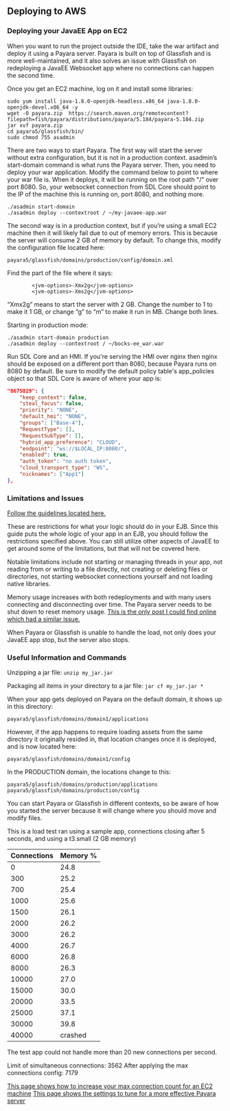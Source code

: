 ## Deploying to AWS

### Deploying your JavaEE App on EC2

When you want to run the project outside the IDE, take the war artifact and deploy it using a Payara server. Payara is built on top of Glassfish and is more well-maintained, and it also solves an issue with Glassfish on redeploying a JavaEE Websocket app where no connections can happen the second time. 

Once you get an EC2 machine, log on it and install some libraries:

```
sudo yum install java-1.8.0-openjdk-headless.x86_64 java-1.8.0-openjdk-devel.x86_64 -y
wget -O payara.zip  https://search.maven.org/remotecontent?filepath=fish/payara/distributions/payara/5.184/payara-5.184.zip
jar xvf payara.zip
cd payara5/glassfish/bin/
sudo chmod 755 asadmin
```

There are two ways to start Payara. The first way will start the server without extra configuration, but it is not in a production context. asadmin’s start-domain command is what runs the Payara server. Then, you need to deploy your war application. Modify the command below to point to where your war file is. When it deploys, it will be running on the root path "/" over port 8080. So, your websocket connection from SDL Core should point to the IP of the machine this is running on, port 8080, and nothing more.

```
./asadmin start-domain
./asadmin deploy --contextroot / ~/my-javaee-app.war
```

The second way is in a production context, but if you’re using a small EC2 machine then it will likely fail due to out of memory errors. This is because the server will consume 2 GB of memory by default. To change this, modify the configuration file located here:

```
payara5/glassfish/domains/production/config/domain.xml
```

Find the part of the file where it says:

```
        <jvm-options>-Xmx2g</jvm-options>
        <jvm-options>-Xms2g</jvm-options>
```

“Xmx2g” means to start the server with 2 GB. Change the number to 1 to make it 1 GB, or change “g” to “m” to make it run in MB. Change both lines.


Starting in production mode:

```
./asadmin start-domain production
./asadmin deploy --contextroot / ~/bocks-ee_war.war
```

Run SDL Core and an HMI. If you're serving the HMI over nginx then nginx should be exposed on a different port than 8080, because Payara runs on 8080 by default. Be sure to modify the default policy table's app_policies object so that SDL Core is aware of where your app is:

```json
"8675829": {
    "keep_context": false,
    "steal_focus": false,
    "priority": "NONE",
    "default_hmi": "NONE",
    "groups": ["Base-4"],
    "RequestType": [],
    "RequestSubType": [],
    "hybrid_app_preference": "CLOUD",
    "endpoint": "ws://$LOCAL_IP:8080/",
    "enabled": true,
    "auth_token": "no auth token",
    "cloud_transport_type": "WS",
    "nicknames": ["App1"]
},
```

### Limitations and Issues

[Follow the guidelines located here.](https://www.oracle.com/technetwork/java/restrictions-142267.html)

These are restrictions for what your logic should do in your EJB. Since this guide puts the whole logic of your app in an EJB, you should follow the restrictions specified above. You can still utilize other aspects of JavaEE to get around some of the limitations, but that will not be covered here.

Notable limitations include not starting or managing threads in your app, not reading from or writing to a file directly, not creating or deleting files or directories, not starting websocket connections yourself and not loading native libraries.

Memory usage increases with both redeployments and with many users connecting and disconnecting over time. The Payara server needs to be shut down to reset memory usage. [This is the only post I could find online which had a similar issue.](https://javaee.groups.io/g/glassfish/topic/6181966#89)

When Payara or Glassfish is unable to handle the load, not only does your JavaEE app stop, but the server also stops.

### Useful Information and Commands

Unzipping a jar file: `unzip my_jar.jar`
    
Packaging all items in your directory to a jar file: `jar cf my_jar.jar *`

When your app gets deployed on Payara on the default domain, it shows up in this directory:

```
payara5/glassfish/domains/domain1/applications
```

However, if the app happens to require loading assets from the same directory it originally resided in, that location changes once it is deployed, and is now located here:

```
payara5/glassfish/domains/domain1/config
```

In the PRODUCTION domain, the locations change to this:

```
payara5/glassfish/domains/production/applications
payara5/glassfish/domains/production/config
```

You can start Payara or Glassfish in different contexts, so be aware of how you started the server because it will change where you should move and modify files.

This is a load test ran using a sample app, connections closing after 5 seconds, and using a t3.small (2 GB memory)

| Connections      | Memory % |
| ----------- | ----------- |
| 0     | 24.8      |
| 300   | 25.2      |
| 700   | 25.4      |
| 1000   | 25.6     |
| 1500   | 26.1     |
| 2000   | 26.2     |
| 3000   | 26.2     |
| 4000   | 26.7     |
| 6000   | 26.8     |
| 8000   | 26.3     |
| 10000   | 27.0    |
| 15000   | 30.0    |
| 20000   | 33.5    |
| 25000   | 37.1    |
| 30000   | 39.8    |
| 40000   | crashed |


The test app could not handle more than 20 new connections per second.

Limit of simultaneous connections:          3562 
After applying the max connections config:  7179

[This page shows how to increase your max connection count for an EC2 machine](https://blog.jayway.com/2015/04/13/600k-concurrent-websocket-connections-on-aws-using-node-js/)
[This page shows the settings to tune for a more effective Payara server](https://blog.payara.fish/fine-tuning-payara-server-in-production)

